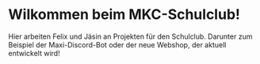 # Wilkommen beim MKC-Schulclub!
Hier arbeiten Felix und Jäsin an Projekten für den Schulclub.
Darunter zum Beispiel der Maxi-Discord-Bot oder der neue Webshop, der aktuell entwickelt wird!
